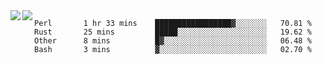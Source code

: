<a href="https://github.com/anuraghazra/github-readme-stats">
  <img align="left" src="https://github-readme-stats.vercel.app/api?username=kfly8&count_private=true&show_icons=true&theme=calm" />
</a>
<a href="https://github.com/anuraghazra/github-readme-stats">
  <img align="left" src="https://github-readme-stats.vercel.app/api/top-langs/?username=kfly8&theme=calm&hide=HTML&exclude_repo=is3q-cr" />
</a>

<!--START_SECTION:waka-->
```text
Perl       1 hr 33 mins    █████████████████▓░░░░░░░   70.81 % 
Rust       25 mins         █████░░░░░░░░░░░░░░░░░░░░   19.62 % 
Other      8 mins          █▓░░░░░░░░░░░░░░░░░░░░░░░   06.48 % 
Bash       3 mins          ▓░░░░░░░░░░░░░░░░░░░░░░░░   02.70 % 
```
<!--END_SECTION:waka-->
